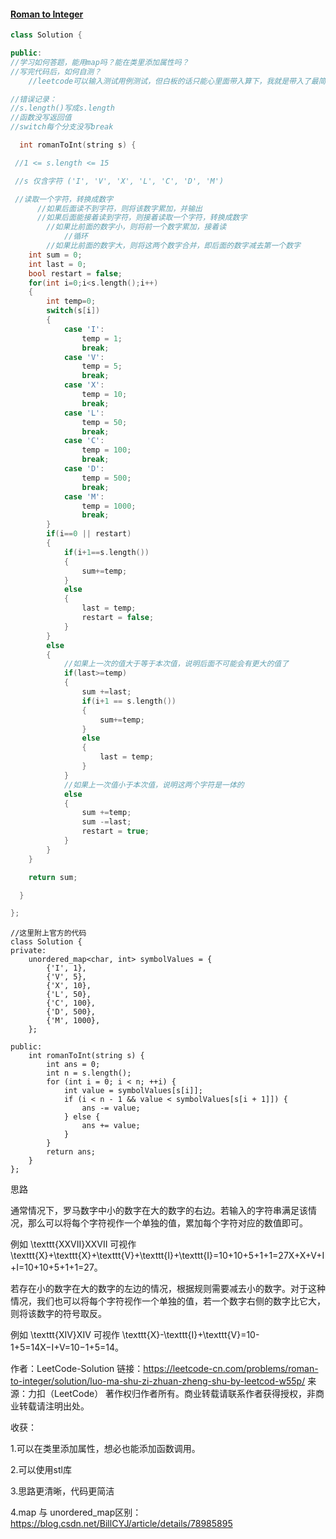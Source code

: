 #### [Roman to Integer](https://leetcode-cn.com/problems/roman-to-integer/)

```c++
class Solution {

public:
//学习如何答题，能用map吗？能在类里添加属性吗？
//写完代码后，如何自测？
    //leetcode可以输入测试用例测试，但白板的话只能心里面带入算下，我就是带入了最简单的I，发现结束边界未考虑，提前检查出了错误。

//错误记录：
//s.length()写成s.length
//函数没写返回值
//switch每个分支没写break

  int romanToInt(string s) {

 //1 <= s.length <= 15

 //s 仅含字符 ('I', 'V', 'X', 'L', 'C', 'D', 'M')

 //读取一个字符，转换成数字
      //如果后面读不到字符，则将该数字累加，并输出
 	  //如果后面能接着读到字符，则接着读取一个字符，转换成数字
      	//如果比前面的数字小，则将前一个数字累加，接着读
      		//循环
      	//如果比前面的数字大，则将这两个数字合并，即后面的数字减去第一个数字
	int sum = 0;
    int last = 0;
    bool restart = false;
    for(int i=0;i<s.length();i++)
    {
        int temp=0;
        switch(s[i])
        {
            case 'I':
                temp = 1;
                break;
            case 'V':
                temp = 5;
                break;
            case 'X':
                temp = 10;
                break;
            case 'L':
                temp = 50;
                break;
            case 'C':
                temp = 100;
                break;
            case 'D':
                temp = 500;
                break;
            case 'M':
                temp = 1000;
                break;
        }
        if(i==0 || restart)
        {
            if(i+1==s.length())
            {
                sum+=temp;
            }
            else
            {
                last = temp;
            	restart = false;
            }
        }
        else
        {
            //如果上一次的值大于等于本次值，说明后面不可能会有更大的值了
            if(last>=temp)
            {
                sum +=last;
                if(i+1 == s.length())
                {
                    sum+=temp;
                }
                else
                {
                    last = temp;
                }
            }
            //如果上一次值小于本次值，说明这两个字符是一体的
            else
            {
                sum +=temp;
                sum -=last;
                restart = true;
            }
        }
    }

    return sum;

  }

};
```

```
//这里附上官方的代码
class Solution {
private:
    unordered_map<char, int> symbolValues = {
        {'I', 1},
        {'V', 5},
        {'X', 10},
        {'L', 50},
        {'C', 100},
        {'D', 500},
        {'M', 1000},
    };

public:
    int romanToInt(string s) {
        int ans = 0;
        int n = s.length();
        for (int i = 0; i < n; ++i) {
            int value = symbolValues[s[i]];
            if (i < n - 1 && value < symbolValues[s[i + 1]]) {
                ans -= value;
            } else {
                ans += value;
            }
        }
        return ans;
    }
};

```

思路

通常情况下，罗马数字中小的数字在大的数字的右边。若输入的字符串满足该情况，那么可以将每个字符视作一个单独的值，累加每个字符对应的数值即可。

例如 \texttt{XXVII}XXVII 可视作 \texttt{X}+\texttt{X}+\texttt{V}+\texttt{I}+\texttt{I}=10+10+5+1+1=27X+X+V+I+I=10+10+5+1+1=27。

若存在小的数字在大的数字的左边的情况，根据规则需要减去小的数字。对于这种情况，我们也可以将每个字符视作一个单独的值，若一个数字右侧的数字比它大，则将该数字的符号取反。

例如 \texttt{XIV}XIV 可视作 \texttt{X}-\texttt{I}+\texttt{V}=10-1+5=14X−I+V=10−1+5=14。

作者：LeetCode-Solution
链接：https://leetcode-cn.com/problems/roman-to-integer/solution/luo-ma-shu-zi-zhuan-zheng-shu-by-leetcod-w55p/
来源：力扣（LeetCode）
著作权归作者所有。商业转载请联系作者获得授权，非商业转载请注明出处。

收获：

1.可以在类里添加属性，想必也能添加函数调用。

2.可以使用stl库

3.思路更清晰，代码更简洁

4.map 与 unordered_map区别：https://blog.csdn.net/BillCYJ/article/details/78985895
